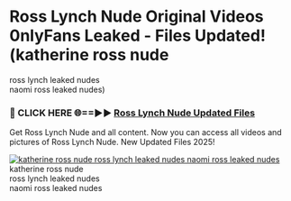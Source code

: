 # Ross Lynch Nude Original Videos 0nlyFans Leaked - Files Updated! (katherine ross nude<br>
ross lynch leaked nudes<br>
naomi ross leaked nudes)

<h3>🔴 CLICK HERE 🌐==►► <a href="https://tinyurl.com/2p9ay9w9" rel="nofollow">Ross Lynch Nude Updated Files</a></h3>

Get Ross Lynch Nude and all content. Now you can access all videos and pictures of Ross Lynch Nude. New Updated Files 2025!

[![katherine ross nude<br>
ross lynch leaked nudes<br>
naomi ross leaked nudes](https://i.imgur.com/KQgVmj3.gif)](https://tinyurl.com/2p9ay9w9)
katherine ross nude<br>
ross lynch leaked nudes<br>
naomi ross leaked nudes